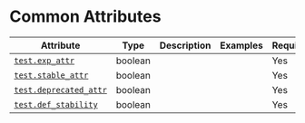 # Common Attributes

<!-- semconv test -->
| Attribute  | Type | Description  | Examples  | Required |
|---|---|---|---|---|
| [`test.exp_attr`](labels_expected.md) | boolean |  |  | Yes |
| [`test.stable_attr`](labels_expected.md) | boolean |  |  | Yes |
| [`test.deprecated_attr`](labels_expected.md) | boolean |  |  | Yes |
| [`test.def_stability`](labels_expected.md) | boolean |  |  | Yes |
<!-- endsemconv -->
